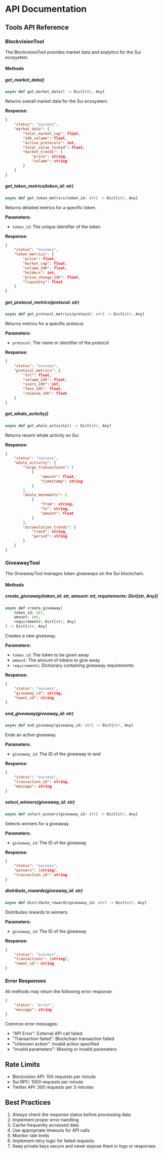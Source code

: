 # API Documentation

## Tools API Reference

### BlockvisionTool

The BlockvisionTool provides market data and analytics for the Sui ecosystem.

#### Methods

##### get_market_data()
```python
async def get_market_data() -> Dict[str, Any]
```

Returns overall market data for the Sui ecosystem.

**Response:**
```json
{
    "status": "success",
    "market_data": {
        "total_market_cap": float,
        "24h_volume": float,
        "active_protocols": int,
        "total_value_locked": float,
        "market_trends": {
            "price": string,
            "volume": string
        }
    }
}
```

##### get_token_metrics(token_id: str)
```python
async def get_token_metrics(token_id: str) -> Dict[str, Any]
```

Returns detailed metrics for a specific token.

**Parameters:**
- `token_id`: The unique identifier of the token

**Response:**
```json
{
    "status": "success",
    "token_metrics": {
        "price": float,
        "market_cap": float,
        "volume_24h": float,
        "holders": int,
        "price_change_24h": float,
        "liquidity": float
    }
}
```

##### get_protocol_metrics(protocol: str)
```python
async def get_protocol_metrics(protocol: str) -> Dict[str, Any]
```

Returns metrics for a specific protocol.

**Parameters:**
- `protocol`: The name or identifier of the protocol

**Response:**
```json
{
    "status": "success",
    "protocol_metrics": {
        "tvl": float,
        "volume_24h": float,
        "users_24h": int,
        "fees_24h": float,
        "revenue_24h": float
    }
}
```

##### get_whale_activity()
```python
async def get_whale_activity() -> Dict[str, Any]
```

Returns recent whale activity on Sui.

**Response:**
```json
{
    "status": "success",
    "whale_activity": {
        "large_transactions": [
            {
                "amount": float,
                "timestamp": string
            }
        ],
        "whale_movements": [
            {
                "from": string,
                "to": string,
                "amount": float
            }
        ],
        "accumulation_trends": {
            "trend": string,
            "period": string
        }
    }
}
```

### GiveawayTool

The GiveawayTool manages token giveaways on the Sui blockchain.

#### Methods

##### create_giveaway(token_id: str, amount: int, requirements: Dict[str, Any])
```python
async def create_giveaway(
    token_id: str,
    amount: int,
    requirements: Dict[str, Any]
) -> Dict[str, Any]
```

Creates a new giveaway.

**Parameters:**
- `token_id`: The token to be given away
- `amount`: The amount of tokens to give away
- `requirements`: Dictionary containing giveaway requirements

**Response:**
```json
{
    "status": "success",
    "giveaway_id": string,
    "tweet_id": string
}
```

##### end_giveaway(giveaway_id: str)
```python
async def end_giveaway(giveaway_id: str) -> Dict[str, Any]
```

Ends an active giveaway.

**Parameters:**
- `giveaway_id`: The ID of the giveaway to end

**Response:**
```json
{
    "status": "success",
    "transaction_id": string,
    "message": string
}
```

##### select_winners(giveaway_id: str)
```python
async def select_winners(giveaway_id: str) -> Dict[str, Any]
```

Selects winners for a giveaway.

**Parameters:**
- `giveaway_id`: The ID of the giveaway

**Response:**
```json
{
    "status": "success",
    "winners": [string],
    "transaction_id": string
}
```

##### distribute_rewards(giveaway_id: str)
```python
async def distribute_rewards(giveaway_id: str) -> Dict[str, Any]
```

Distributes rewards to winners.

**Parameters:**
- `giveaway_id`: The ID of the giveaway

**Response:**
```json
{
    "status": "success",
    "transactions": [string],
    "tweet_id": string
}
```

### Error Responses

All methods may return the following error response:

```json
{
    "status": "error",
    "message": string
}
```

Common error messages:
- "API Error": External API call failed
- "Transaction failed": Blockchain transaction failed
- "Unknown action": Invalid action specified
- "Invalid parameters": Missing or invalid parameters

## Rate Limits

- Blockvision API: 100 requests per minute
- Sui RPC: 1000 requests per minute
- Twitter API: 300 requests per 3 minutes

## Best Practices

1. Always check the response status before processing data
2. Implement proper error handling
3. Cache frequently accessed data
4. Use appropriate timeouts for API calls
5. Monitor rate limits
6. Implement retry logic for failed requests
7. Keep private keys secure and never expose them in logs or responses 